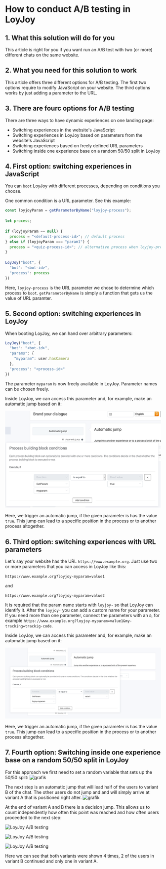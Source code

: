 # How to conduct A/B testing in LoyJoy

## 1. What this solution will do for you

This article is right for you if you want run an A/B test with two (or more) different chats on the same website.

## 2. What you need for this solution to work

This article offers three different options for A/B testing. The first two options require to modify JavaScript on your website. The third options works by just adding a parameter to the URL.

## 3. There are fourc options for A/B testing

There are three ways to have dynamic experiences on one landing page:
- Switching experiences in the website's JavaScript
- Switching experiences in LoyJoy based on parameters from the website's JavaScript
- Switching experiences based on freely defined URL parameters
- Switching inside one experience base on a random 50/50 split in LoyJoy

## 4. First option: switching experiences in JavaScript

You can `boot` LoyJoy with different processes, depending on conditions you choose.

One common condition is a URL parameter. See this example:

```javascript
const loyjoyParam = getParameterByName("loyjoy-process");

let process;

if (loyjoyParam == null) {
  process = "<default-process-id>"; // default process
} else if (loyjoyParam === "param1") {
  process = "<quiz-process-id>"; // alternative process when loyjoy-process = param1
}

LoyJoy("boot", {
  "bot": "<bot-id>",
  "process": process
})
```

Here, `loyjoy-process` is the URL parameter we chose to determine which process to `boot`. `getParameterByName` is
simply a function that gets us the value of URL paramter.

## 5. Second option: switching experiences in LoyJoy

When booting LoyJoy, we can hand over arbitrary parameters:

```javascript
LoyJoy("boot", {
  "bot": "<bot-id>",
  "params": {
    "myparam": user.hasCamera
  },
  "process": "<process-id>"
})
```

The parameter `myparam` is now freely available in LoyJoy. Parameter names can be chosen freely.

Inside LoyJoy, we can access this parameter and, for example, make an automatic jump based on it:


![LoyJoy A/B testing](process-jump-condition.png "LoyJoy A/B testing")


Here, we trigger an automatic jump, if the given parameter is has the value `true`. This jump can lead
to a specific position in the process or to another process altogether.

## 6. Third option: switching experiences with URL parameters

Let's say your website has the URL `https://www.example.org`. Just use two or more parameters that you can access in LoyJoy like this:

`https://www.example.org?loyjoy-myparam=value1`

and

`https://www.example.org?loyjoy-myparam=value2`

It is required that the param name starts with `loyjoy-` so that LoyJoy can identify it. After the `loyjoy-` you can add a custom name for your parameter. If you need more than one parameter, connect the parameters with an `&`, for example `https://www.example.org?loyjoy-myparam=value1&my-tracking=trackig-code`.

Inside LoyJoy, we can access this parameter and, for example, make an automatic jump based on it:


![LoyJoy A/B testing with URL params](url-params.png "LoyJoy A/B testing with URL parameters")


Here, we trigger an automatic jump, if the given parameter is has the value `true`. This jump can lead
to a specific position in the process or to another process altogether.

## 7. Fourth option: Switching inside one experience base on a random 50/50 split in LoyJoy

For this approach we first need to set a random variable that sets up the 50/50 split:
![grafik](https://user-images.githubusercontent.com/8091176/125583867-ec2ccc1b-06d9-4544-a58b-c68c81243ea5.png)

The next step is an automatic jump that will lead half of the users to variant B of the chat. The other users do not jump and and will simply arrive at variant A that is positioned right after.
![grafik](https://user-images.githubusercontent.com/8091176/125584397-29c39f98-2834-457b-a40a-53708e5918a0.png)

At the end of variant A and B there is a decision jump. This allows us to count independently how often this point was reached and how often users proceeded to the next step:


![LoyJoy A/B testing](https://user-images.githubusercontent.com/8091176/125585761-0a2b3c63-b554-4546-ae92-71286d9dd38d.png "LoyJoy A/B testing")



![LoyJoy A/B testing](https://user-images.githubusercontent.com/8091176/125586528-28a01e25-55f3-4346-bb8e-436c6675fa7f.png "LoyJoy A/B testing")



![LoyJoy A/B testing](https://user-images.githubusercontent.com/8091176/125586557-edda0b2e-7fd9-47d3-a62d-d62bd83ab802.png "LoyJoy A/B testing")


Here we can see that both variants were shown 4 times, 2 of the users in variant B continued and only one in variant A.

